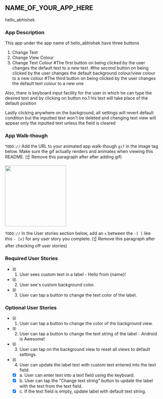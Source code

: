 ## NAME_OF_YOUR_APP_HERE
hello_abhishek

### App Description
This app under the app name of hello_abhishek have three buttons 
1. Change Text
2. Change View Colour
3. Change Text Colour
#The first button on being clicked by the user changes the default text to a new text.
#the second button on being clicked by the user changes the default background colour/view colour  to a new colour
#The third button on being clicked by the user changes the default text colour to a new one

Also, there is keyboard input facility for the user in which he can type the desired text and by clicking on button no.1 his text will take place of the default position

Lastly clicking anywhere on the background, all settings will revert  default condition
but the inputted text won't be deleted and changing text view will appear only the inputted text unless the field is cleared

### App Walk-though
`TODO://` Add the URL to your animated app walk-though `gif` in the image tag below. Make sure the gif actually renders and animates when viewing this README. (☝️ Remove this paragraph after after adding gif)

<img src=E:\hello_world.gif width=200><br>

`TODO://` In the User stories section below, add an `x` between the `-[ ]` like this `- [x]` for any user story you complete. (☝️ Remove this paragraph after after checking off user stories)

### Required User Stories
- [x] 1. User sees custom text in a label - Hello from {name}!
- [x] 2. User see's custom background color.
- [x] 3. User can tap a button to change the text color of the label.

### Optional User Stories
- [x] 1. User can tap a button to change the color of the background view.  
- [x] 2. User can tap a button to change the text string of the label - Android is Awesome!  
- [x] 3. User can tap on the background view to reset all views to default settings.  
- [x] 4. User can update the label text with custom text entered into the text field.  
   - [x] a. User can enter text into a text field using the keyboard.  
   - [x] b. User can tap the "Change text string" button to update the label with the text from the text field.  
   - [x] c. If the text field is empty, update label with default text string.
